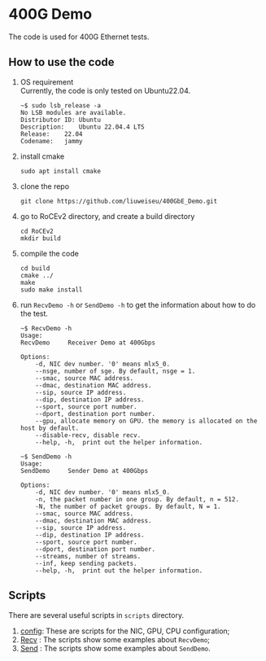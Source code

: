 # 400G Demo
The code is used for 400G Ethernet tests.

## How to use the code 
1. OS requirement  
    Currently, the code is only tested on Ubuntu22.04.
    ```
    ~$ sudo lsb_release -a
    No LSB modules are available.
    Distributor ID:	Ubuntu
    Description:	Ubuntu 22.04.4 LTS
    Release:	22.04
    Codename:	jammy
    ```
2. install cmake
    ```
    sudo apt install cmake
    ```
3. clone the repo
    ```
    git clone https://github.com/liuweiseu/400GbE_Demo.git
    ```
3. go to RoCEv2 directory, and create a build directory
    ```
    cd RoCEv2
    mkdir build
    ```
4. compile the code
    ```
    cd build
    cmake ../
    make
    sudo make install
    ```
5. run `RecvDemo -h` or `SendDemo -h` to get the information about how to do the test.
    ```
    ~$ RecvDemo -h
    Usage:
    RecvDemo     Receiver Demo at 400Gbps

    Options:
        -d, NIC dev number. '0' means mlx5_0.
        --nsge, number of sge. By default, nsge = 1.
        --smac, source MAC address.
        --dmac, destination MAC address.
        --sip, source IP address.
        --dip, destination IP address.
        --sport, source port number.
        --dport, destination port number.
        --gpu, allocate memory on GPU. the memory is allocated on the host by default.
        --disable-recv, disable recv.
        --help, -h,  print out the helper information.

    ~$ SendDemo -h
    Usage:
    SendDemo     Sender Demo at 400Gbps

    Options:
        -d, NIC dev number. '0' means mlx5_0.
        -n, the packet number in one group. By default, n = 512.
        -N, the number of packet groups. By default, N = 1.
        --smac, source MAC address.
        --dmac, destination MAC address.
        --sip, source IP address.
        --dip, destination IP address.
        --sport, source port number.
        --dport, destination port number.
        --streams, number of streams.
        --inf, keep sending packets.
        --help, -h,  print out the helper information.
    ```
## Scripts
There are several useful scripts in `scripts` directory. 
1. [config](https://github.com/liuweiseu/400GbE_Demo/tree/master/scripts/config): These are scripts for the NIC, GPU, CPU configuration;
2. [Recv](https://github.com/liuweiseu/400GbE_Demo/tree/master/scripts/Recv)  : The scripts show some examples about `RecvDemo`;
3. [Send](https://github.com/liuweiseu/400GbE_Demo/tree/master/scripts/Send)  : The scripts show some examples about `SendDemo`.